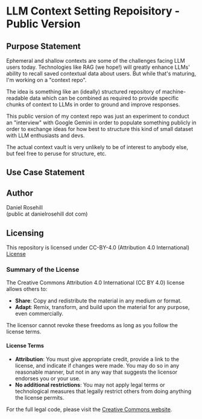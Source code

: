 #  LLM Context Setting Repoisitory - Public Version

## Purpose Statement

Ephemeral and shallow contexts are some of the challenges facing LLM users today. Technologies like RAG (we hope!) will greatly enhance LLMs' ability to recall saved contextual data about users. But while that's maturing, I'm working on a "context repo".

The idea is something like an (ideally) structured repository of machine-readable data which can be combined as required to provide specific chunks of context to LLMs in order to ground and improve responses. 

This public version of my context repo was just an experiment to conduct an "interview" with Google Gemini in order to populate something publicly in order to exchange ideas for how best to structure this kind of small dataset with LLM enthusiasts and devs.

The actual context vault is very unlikely to be of interest to anybody else, but feel free to peruse for structure, etc. 


## Use Case Statement

## Author

Daniel Rosehill  
(public at danielrosehill dot com)

## Licensing

This repository is licensed under CC-BY-4.0 (Attribution 4.0 International) 
[License](https://creativecommons.org/licenses/by/4.0/)

### Summary of the License
The Creative Commons Attribution 4.0 International (CC BY 4.0) license allows others to:
- **Share**: Copy and redistribute the material in any medium or format.
- **Adapt**: Remix, transform, and build upon the material for any purpose, even commercially.

The licensor cannot revoke these freedoms as long as you follow the license terms.

#### License Terms
- **Attribution**: You must give appropriate credit, provide a link to the license, and indicate if changes were made. You may do so in any reasonable manner, but not in any way that suggests the licensor endorses you or your use.
- **No additional restrictions**: You may not apply legal terms or technological measures that legally restrict others from doing anything the license permits.

For the full legal code, please visit the [Creative Commons website](https://creativecommons.org/licenses/by/4.0/legalcode).